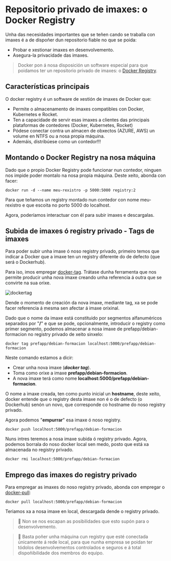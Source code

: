 # Repositorio privado de imaxes: o Docker Registry

Unha das necesidades importantes que se teñen cando se traballa con imaxes é a de dispoñer dun repositorio fiable  no que se poida:

- Probar e xestionar imaxes en desenvolvemento.
- Asegura-la privacidade das imaxes.

> Docker pon á nosa disposición un software especial para que poidamos ter un repositorio privado de imaxes: o [Docker Registry](https://docs.docker.com/registry/).

## Características principais

O docker registry é un software de xestión de imaxes de Docker que:

- Permite o almacenamento de imaxes compatibles con Docker, Kubernetes e Rocket. 
- Ten a capacidade de servir esas imaxes a clientes das principais plataformas de contedores (Docker, Kubernetes, Rocket)
- Pódese conectar contra un almacen de obxectos (AZURE, AWS) un volume en NTFS ou a nosa propia máquina. 
- Ademáis, distribúese como un contedor!!!

## Montando o Docker Registry na nosa máquina

Dado que o propio Docker Registry pode funcionar nun contedor, ninguen nos impide poder montalo na nosa propia máquina. Deste xeito, abonda con facer:

```shell
docker run -d --name meu-rexistro -p 5000:5000 registry:2
```

Para que teñamos un registry montado nun contedor con nome meu-rexistro e que escoita no porto 5000 do localhost.

Agora, poderíamos interactuar con él para subir imaxes e descargalas.

## Subida de imaxes ó registry privado - Tags de imaxes

Para poder subir unha imaxe ó noso registry privado, primeiro temos que indicar a Docker que a imaxe ten un registry diferente do de defecto (que será o Dockerhub).

Para iso, imos empregar [docker-tag](https://docs.docker.com/engine/reference/commandline/tag/). Trátase dunha ferramenta que nos permite producir unha nova imaxe creando unha referencia á outra que se convirte na sua orixe. 

![dockertag](./../_media/03_xestion_de_imaxes_e_contedores/docker_tag.png)

Dende o momento de creación da nova imaxe, mediante tag, xa se pode facer referencia á mesma sen afectar á imaxe orixinal. 

Dado que o nome da imaxe está constituido por segmentos alfanuméricos separados por "**/**" e que se pode, opcionalmente, introducir o registry como primer segmento, podemos almacenar a nosa imaxe de prefapp/debian-formacion no registry privado de xeito sinxelo:

```shell
docker tag prefapp/debian-formacion localhost:5000/prefapp/debian-formacion
```

Neste comando estamos a dicir:

- Crear unha nova imaxe (_**docker tag**_).
- Toma como orixe a imaxe **prefapp/debian-formacion**.
- A nova imaxe terá como nome **localhost:5000/prefapp/debian-formacion**.

O nome a imaxe creada, ten como punto inicial un **hostname**, deste xeito, docker entende que o registry desta imaxe non é o de defecto (o Dockerhub) senón un novo, que corresponde co hostname do noso registry privado. 

Agora podemos "**empurrar**" esa imaxe ó noso registry. 

```shell
docker push localhost:5000/prefapp/debian-formacion
```

Nuns intres teremos a nosa imaxe subida ó registry privado. Agora, podemos borrala do noso docker local sen medo, posto que está xa almacenada no registry privado. 

```shell
docker rmi localhost:5000/prefapp/debian-formacion
```

## Emprego das imaxes do registry privado

Para empregar as imaxes do noso registry privado, abonda con empregar o [docker-pull](https://docs.docker.com/engine/reference/commandline/pull/):

```shell
docker pull localhost:5000/prefapp/debian-formacion
```

Teriamos xa a nosa imaxe en local, descargada dende o registry privado.

> 👀 Non se nos escapan as posibilidades que esto supón para o desenvolvemento. 

> 👀 Basta poñer unha máquina cun registry que esté conectada únicamente á rede local, para que nunha empresa se poidan ter tódolos desenvolvementos controlados e seguros e á total dispoñibilidade dos membros do equipo.

